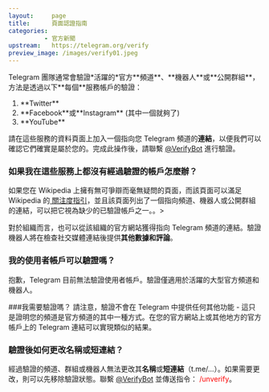 ```yaml
---
layout:     page
title:      頁面認證指南
categories:
          - 官方新聞
upstream:   https://telegram.org/verify
preview_image: /images/verify01.jpeg
---
```

<img alt="" src="{{ site.baseurl | prepend: site.url }}/images/verify01.jpeg">
<br>
Telegram 團隊通常會驗證*活躍的*官方**頻道**、**機器人**或**公開群組**，方法是透過以下**每個**服務帳戶的驗證：

<ol>
  <li>**Twitter**</li>
  <li>**Facebook**或**Instagram** (其中一個就夠了)</li>
  <li>**YouTube**</li>
</ol>

請在這些服務的資料頁面上加入一個指向您 Telegram 頻道的**連結**，以便我們可以確認它們確實是屬於您的。完成此操作後，請聯繫 <a href="https://t.me/verifybot">@VerifyBot</a> 進行驗證。

### 如果我在這些服務上都沒有經過驗證的帳戶怎麼辦？
如果您在 Wikipedia 上擁有無可爭辯而毫無疑問的頁面，而該頁面可以滿足 Wikipedia 的<a href="https://zh.wikipedia.org/wiki/Wikipedia:关注度"> 關注度指引</a>，並且該頁面列出了一個指向頻道、機器人或公開群組的連結，可以把它視為缺少的已驗證帳戶之一。。>

對於組織而言，也可以從該組織的官方網站獲得指向 Telegram 頻道的連結。驗證機器人將在檢查社交媒體連結後提供**其他數據和評論**。

### 我的使用者帳戶可以驗證嗎？
抱歉，Telegram 目前無法驗證使用者帳戶。驗證僅適用於活躍的大型官方頻道和機器人。

###我需要驗證嗎？
請注意，驗證不會在 Telegram 中提供任何其他功能 - 這只是證明您的頻道是官方頻道的其中一種方式。在您的官方網站上或其他地方的官方帳戶上的 Telegram 連結可以實現類似的結果。

### 驗證後如何更改名稱或短連結？
經過驗證的頻道、群組或機器人無法更改其**名稱**或**短連結**（t.me/…）。如果需要更改，則可以先移除驗證狀態。聯繫 <a href="https://t.me/verifybot">@VerifyBot</a> 並傳送指令： <font color="red">/unverify</font>。
<br>
<br>
